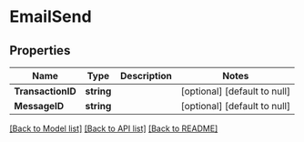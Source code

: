 # EmailSend

## Properties
Name | Type | Description | Notes
------------ | ------------- | ------------- | -------------
**TransactionID** | **string** |  | [optional] [default to null]
**MessageID** | **string** |  | [optional] [default to null]

[[Back to Model list]](../README.md#documentation-for-models) [[Back to API list]](../README.md#documentation-for-api-endpoints) [[Back to README]](../README.md)


